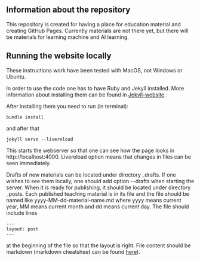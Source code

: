## Information about the repository
This repository is created for having a place for education material and creating GitHub Pages. Currently materials are not there yet, but there will be materials for learning machine and AI learning. 

## Running the website locally
These instructions work have been tested with MacOS, not Windows or Ubuntu.

In order to use the code one has to have Ruby and Jekyll installed. More information about installing them can be found in [Jekyll-website](https://jekyllrb.com/docs/installation/). 

After installing them you need to run (in terminal):
````
bundle install
````

and after that 
````
jekyll serve --livereload
````
This starts the webserver so that one can see how the page looks in http://localhost:4000. Livereload option means that changes in files can be seen immediately. 

Drafts of new materials can be located under directory _drafts. If one wishes to see them locally, one should add option --drafts when starting the server. When it is ready for publishing, it should be located under directory _posts. Each published teaching material is in its file and the file should be named like yyyy-MM-dd-material-name.md where yyyy means current year, MM means current month and dd means current day. The file should include lines 
````
---
layout: post
---
````
at the beginning of the file so that the layout is right. File content should be markdown (markdown cheatsheet can be found [here](https://github.com/adam-p/markdown-here/wiki/Markdown-Cheatsheet)).

